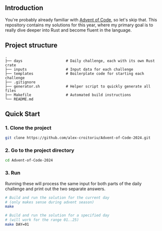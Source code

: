 ## Introduction
You're probably already familiar with [Advent of Code](https://adventofcode.com/), so let's skip that. This repository contains my solutions for this year, where my primary goal is to really dive deeper into Rust and become fluent in the language.

## Project structure

    .
    ├── days                    # Daily challenge, each with its own Rust crate
    ├── inputs                  # Input data for each challenge
    ├── templates               # Boilerplate code for starting each challenge
    ├── .gitignore                    
    ├── generator.sh            # Helper script to quickly generate all files
    ├── Makefile                # Automated build instructions
    └── README.md

## Quick Start

### 1. Clone the project

```bash
git clone https://github.com/alex-croitoriu/Advent-of-Code-2024.git
```

### 2. Go to the project directory

```bash
cd Advent-of-Code-2024
```

### 3. Run

Running these will process the same input for both parts of the daily challenge and print out the two separate answers.

```bash
# Build and run the solution for the current day 
# (only makes sense during advent season)
make

# Build and run the solution for a specified day
# (will work for the range 01..25)
make DAY=01
```
